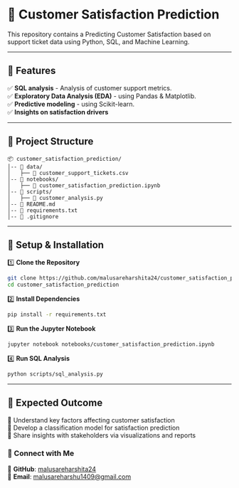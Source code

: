 # 🧪 Customer Satisfaction Prediction

This repository contains a Predicting Customer Satisfaction based on support ticket data using Python, SQL, and Machine Learning.

---

## 📌 Features  

✅ **SQL analysis** - Analysis of customer support metrics.  
✅ **Exploratory Data Analysis (EDA)** - using Pandas & Matplotlib.  
✅ **Predictive modeling** - using Scikit-learn.  
✅ **Insights on satisfaction drivers**  

---

## 📂 Project Structure  

```
📦 customer_satisfaction_prediction/  
│-- 📂 data/  
│   ├── 📜 customer_support_tickets.csv  
│-- 📂 notebooks/  
│   ├── 📜 customer_satisfaction_prediction.ipynb  
│-- 📂 scripts/  
│   ├── 📜 customer_analysis.py  
│-- 📜 README.md  
│-- 📜 requirements.txt  
│-- 📜 .gitignore  
```

---

## 🚀 Setup & Installation  

1️⃣ **Clone the Repository**  
```bash
git clone https://github.com/malusareharshita24/customer_satisfaction_prediction.git
cd customer_satisfaction_prediction
```

2️⃣ **Install Dependencies**  
```bash
pip install -r requirements.txt
```

3️⃣ **Run the Jupyter Notebook**  
```bash
jupyter notebook notebooks/customer_satisfaction_prediction.ipynb
```

4️⃣ **Run SQL Analysis**
```bash
python scripts/sql_analysis.py
```

---

## 📌 Expected Outcome  

🔹 Understand key factors affecting customer satisfaction  
🔹 Develop a classification model for satisfaction prediction  
🔹 Share insights with stakeholders via visualizations and reports

### 📧 Connect with Me  

💼 **GitHub**: [malusareharshita24](https://github.com/malusareharshita24)  
📩 **Email**: malusareharshu1409@gmail.com

